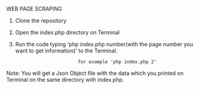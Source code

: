 WEB PAGE SCRAPING 

1. Clone the repository

2. Open the index.php directory on Terminal

3. Run the code typing 'php index.php number(with the page number you want to get information)' to the Terminal.

                              for example 'php index.php 2'

Note: You will get a Json Object file with the data which you printed on Terminal on the same directory with index.php.
